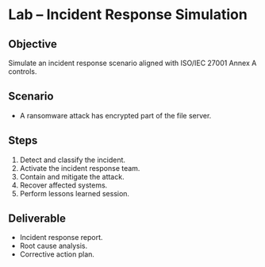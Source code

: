 # Lab – Incident Response Simulation

## Objective
Simulate an incident response scenario aligned with ISO/IEC 27001 Annex A controls.

## Scenario
- A ransomware attack has encrypted part of the file server.

## Steps
1. Detect and classify the incident.
2. Activate the incident response team.
3. Contain and mitigate the attack.
4. Recover affected systems.
5. Perform lessons learned session.

## Deliverable
- Incident response report.
- Root cause analysis.
- Corrective action plan.
